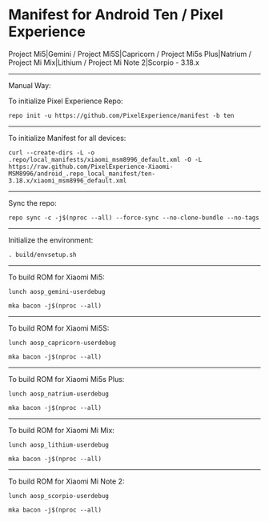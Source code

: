 Manifest for Android Ten / Pixel Experience
====================================
Project Mi5|Gemini / Project Mi5S|Capricorn / Project Mi5s Plus|Natrium / Project Mi Mix|Lithium / Project Mi Note 2|Scorpio - 3.18.x

---

Manual Way:

To initialize Pixel Experience Repo:

    repo init -u https://github.com/PixelExperience/manifest -b ten

---

To initialize Manifest for all devices:

    curl --create-dirs -L -o .repo/local_manifests/xiaomi_msm8996_default.xml -O -L https://raw.github.com/PixelExperience-Xiaomi-MSM8996/android_.repo_local_manifest/ten-3.18.x/xiaomi_msm8996_default.xml

---

Sync the repo:

    repo sync -c -j$(nproc --all) --force-sync --no-clone-bundle --no-tags

---

Initialize the environment:

    . build/envsetup.sh

---

To build ROM for Xiaomi Mi5:

    lunch aosp_gemini-userdebug

    mka bacon -j$(nproc --all)

---

To build ROM for Xiaomi Mi5S:

    lunch aosp_capricorn-userdebug

    mka bacon -j$(nproc --all)
---

To build ROM for Xiaomi Mi5s Plus:

    lunch aosp_natrium-userdebug

    mka bacon -j$(nproc --all)

---

To build ROM for Xiaomi Mi Mix:

    lunch aosp_lithium-userdebug

    mka bacon -j$(nproc --all)
    
---

To build ROM for Xiaomi Mi Note 2:

    lunch aosp_scorpio-userdebug

    mka bacon -j$(nproc --all)
